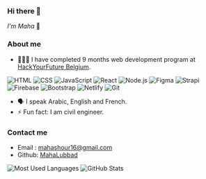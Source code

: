 ### Hi there 👋 
*I'm Maha* :slightly_smiling_face:

### About me
- 👩🏻‍🎓 I have completed 9 months web development program at [HackYourFuture Belgium](https://github.com/HackYourFutureBelgium).

![HTML](https://img.shields.io/badge/HTML-239120?logo=html5&logoColor=white)
![CSS](https://img.shields.io/badge/CSS-1572B6?logo=css3&logoColor=white)
![JavaScript](https://img.shields.io/badge/JavaScript-F7DF1E?logo=javascript&logoColor=black)
![React](https://img.shields.io/badge/React-61DAFB?logo=react&logoColor=black)
![Node.js](https://img.shields.io/badge/Node.js-339933?logo=node.js&logoColor=white)
![Figma](https://img.shields.io/badge/Figma-F24E1E?logo=figma&logoColor=white)
![Strapi](https://img.shields.io/badge/Strapi-2E7EEA?logo=strapi&logoColor=white)
![Firebase](https://img.shields.io/badge/Firebase-FFCA28?logo=firebase&logoColor=black)
![Bootstrap](https://img.shields.io/badge/Bootstrap-7952B3?logo=bootstrap&logoColor=white)
![Netlify](https://img.shields.io/badge/Netlify-00C7B7?logo=netlify&logoColor=white)
![Git](https://img.shields.io/badge/Git-F05032?logo=git&logoColor=white)

- 🗣️ I speak Arabic, English and French.
- ⚡  Fun fact: I am civil engineer.

###  Contact me  
- Email : [mahashour16@gmail.com](mailto:mahashour16@gmail.com)
- Github: [MahaLubbad](https://github.com/MahaLubbad)


<div>
  <img src="https://github-readme-stats.vercel.app/api/top-langs/?username=MahaLubbad&layout=compact" alt="Most Used Languages" style=  />
  <img src="https://github-readme-stats.vercel.app/api?username=MahaLubbad&show_icons=true" alt="GitHub Stats" />
</div>






<!--
**MahaLubbad/MahaLubbad** is a ✨ _special_ ✨ repository because its `README.md` (this file) appears on your GitHub profile.

Here are some ideas to get you started:

- 🔭 I’m currently working on ...
- 🌱 I’m currently learning ...
- 👯 I’m looking to collaborate on ...
- 🤔 I’m looking for help with ...
- 💬 Ask me about ...
- 📫 How to reach me: ...
- 😄 Pronouns: ...
- ⚡ Fun fact: ...
-->
